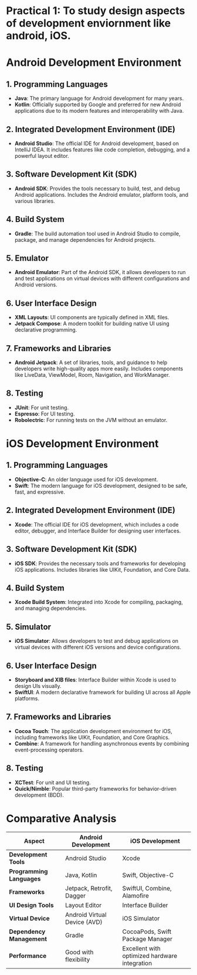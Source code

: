 # Practical 1: To study design aspects of development enviornment like android, iOS.

# Android Development Environment

## 1. Programming Languages
- **Java**: The primary language for Android development for many years.
- **Kotlin**: Officially supported by Google and preferred for new Android applications due to its modern features and interoperability with Java.

## 2. Integrated Development Environment (IDE)
- **Android Studio**: The official IDE for Android development, based on IntelliJ IDEA. It includes features like code completion, debugging, and a powerful layout editor.

## 3. Software Development Kit (SDK)
- **Android SDK**: Provides the tools necessary to build, test, and debug Android applications. Includes the Android emulator, platform tools, and various libraries.

## 4. Build System
- **Gradle**: The build automation tool used in Android Studio to compile, package, and manage dependencies for Android projects.

## 5. Emulator
- **Android Emulator**: Part of the Android SDK, it allows developers to run and test applications on virtual devices with different configurations and Android versions.

## 6. User Interface Design
- **XML Layouts**: UI components are typically defined in XML files.
- **Jetpack Compose**: A modern toolkit for building native UI using declarative programming.

## 7. Frameworks and Libraries
- **Android Jetpack**: A set of libraries, tools, and guidance to help developers write high-quality apps more easily. Includes components like LiveData, ViewModel, Room, Navigation, and WorkManager.

## 8. Testing
- **JUnit**: For unit testing.
- **Espresso**: For UI testing.
- **Robolectric**: For running tests on the JVM without an emulator.

# iOS Development Environment

## 1. Programming Languages
- **Objective-C**: An older language used for iOS development.
- **Swift**: The modern language for iOS development, designed to be safe, fast, and expressive.

## 2. Integrated Development Environment (IDE)
- **Xcode**: The official IDE for iOS development, which includes a code editor, debugger, and Interface Builder for designing user interfaces.

## 3. Software Development Kit (SDK)
- **iOS SDK**: Provides the necessary tools and frameworks for developing iOS applications. Includes libraries like UIKit, Foundation, and Core Data.

## 4. Build System
- **Xcode Build System**: Integrated into Xcode for compiling, packaging, and managing dependencies.

## 5. Simulator
- **iOS Simulator**: Allows developers to test and debug applications on virtual devices with different iOS versions and device configurations.

## 6. User Interface Design
- **Storyboard and XIB files**: Interface Builder within Xcode is used to design UIs visually.
- **SwiftUI**: A modern declarative framework for building UI across all Apple platforms.

## 7. Frameworks and Libraries
- **Cocoa Touch**: The application development environment for iOS, including frameworks like UIKit, Foundation, and Core Graphics.
- **Combine**: A framework for handling asynchronous events by combining event-processing operators.

## 8. Testing
- **XCTest**: For unit and UI testing.
- **Quick/Nimble**: Popular third-party frameworks for behavior-driven development (BDD).

# Comparative Analysis

| Aspect                  | Android Development                               | iOS Development                                    |
|-------------------------|---------------------------------------------------|---------------------------------------------------|
| **Development Tools**   | Android Studio                                    | Xcode                                             |
| **Programming Languages** | Java, Kotlin                                   | Swift, Objective-C                                |
| **Frameworks**          | Jetpack, Retrofit, Dagger                         | SwiftUI, Combine, Alamofire                       |
| **UI Design Tools**     | Layout Editor                                     | Interface Builder                                 |
| **Virtual Device**      | Android Virtual Device (AVD)                      | iOS Simulator                                     |
| **Dependency Management** | Gradle                                         | CocoaPods, Swift Package Manager                  |
| **Performance**         | Good with flexibility                             | Excellent with optimized hardware integration     |

